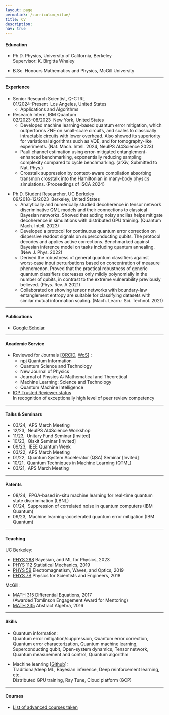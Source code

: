 ```yaml
---
layout: page
permalink: /curriculum_vitae/
title: CV
description: 
nav: true
---
```


<!-- For now, this page is assumed to be a static description of your courses. You can convert it to a collection similar to `_projects/` so that you can have a dedicated page for each course.

Organize your courses by years, topics, or universities, however you like! -->

#### Education

* Ph.D. Physics, University of California, Berkeley
<br> Supervisor: K. Birgitta Whaley
<!--<br> Dissertation: Interplay between quantum computation and machine learning-->
* B.Sc. Honours Mathematics and Physics, McGill University <!--, Montr&#233;al, Qu&#233;bec-->

---

#### Experience
* Senior Research Scientist, Q-CTRL
<br> 01/2024&ndash;Present &nbsp;Los Angeles, United States
  * Applications and Algorithms
* Research Intern, IBM Quantum
<br> 02/2023&ndash;08/2023 &nbsp;New York, United States
  * Developed machine learning-based quantum error mitigation, which outperforms ZNE
on small-scale circuits, and scales to classically intractable circuits with lower overhead. Also showed its superiority for variational algorithms
such as VQE, and for tomography-like experiments. (Nat. Mach. Intell. 2024, NeuIPS AI4Science 2023)
  * Pauli channel estimation using error-mitigated entanglement-enhanced benchmarking, exponentially reducing sampling complexity compared to cycle benchmarking. (arXiv, Submitted to Nat. Phys.)
  * Crosstalk suppression by context-aware compilation absorbing transmon crosstalk into the Hamiltonian in many-body physics simulations. (Proceedings of ISCA 2024)

[//]: # (  e.g., crosstalk absorption)
[//]: # (  on Heisenberg model simulations.)

* Ph.D. Student Researcher, UC Berkeley
<br> 09/2018&ndash;12/2023 &nbsp;Berkeley, United States
  * Analytically and numerically studied decoherence in tensor network discriminative QML models and their connections to classical Bayesian networks. Showed that adding noisy ancillas helps mitigate decoherence in simulations with distributed GPU training. (Quantum Mach. Intell. 2023)
  * Developed a protocol for continuous quantum error correction on dispersive readout signals on superconducting qubits. The protocol decodes and applies active corrections. Benchmarked against Bayesian inference model on tasks including quantum annealing. (New J. Phys. 2022)
  * Derived the robustness of general quantum classifiers against worst-case input perturbations based on concentration of measure phenomenon. Proved that the practical robustness of generic quantum classifiers decreases only mildly polynomially in the number of qubits, in contrast to the extreme vulnerability previously believed. (Phys. Rev. A 2021)
  * Collaborated on showing tensor networks with boundary-law entanglement entropy are suitable for classifying datasets with similar mutual information scaling. (Mach. Learn.: Sci. Technol. 2021)


---

#### Publications
* <a href="https://scholar.google.com/citations?user=P35A9JoAAAAJ&hl=en">Google Scholar</a>


---

#### Academic Service
- Reviewed for Journals [<a href="https://orcid.org/0000-0002-6399-006X">ORCID</a>, <a href="https://www.webofscience.com/wos/author/record/32106605">WoS</a>] : <br>
  - npj Quantum Information<br>
  - Quantum Science and Technology<br>
  - New Journal of Physics<br>
  - Journal of Physics A: Mathematical and Theoretical<br>
  - Machine Learning: Science and Technology
  - Quantum Machine Intelligence
- <a href="https://accreditations.ioppublishing.org/5f99587a-af12-4bf2-a2ee-7ed54eb065ed#gs.2zkzzo">IOP Trusted Reviewer status</a>
  <br> In recognition of exceptionally high level of peer review competency

---

#### Talks & Seminars
- 03/24,&ensp;APS March Meeting<br>
- 12/23,&ensp;NeuIPS AI4Science Workshop<br>
- 11/23,&ensp;Unitary Fund Seminar [Invited]<br>
- 10/23,&ensp;Qiskit Seminar [Invited]<br>
- 09/23,&ensp;IEEE Quantum Week<br>
- 03/22,&ensp;APS March Meeting<br>
- 01/22,&ensp;Quantum System Accelerator (QSA) Seminar [Invited]<br>
- 10/21,&ensp;Quantum Techniques in Machine Learning (QTML)<br>
- 03/21,&ensp;APS March Meeting<br>

---

#### Patents
- 08/24,&ensp;FPGA-based in-situ machine learning for real-time quantum state discrimination (LBNL)
- 01/24,&ensp;Suppression of correlated noise in quantum computers (IBM Quantum)
- 09/23,&ensp;Machine learning-accelerated quantum error mitigation (IBM Quantum)

---

#### Teaching

[//]: # (I led dicussion sessions for the following courses)

UC Berkeley: <br>
- <a href="https://classes.berkeley.edu/content/2023-fall-physics-288-001-lec-001">PHYS 288</a>&nbsp;Bayesian, and ML for Physics, 2023<br>
- <a href="https://classes.berkeley.edu/content/2019-fall-physics-112-001-lec-001">PHYS 112</a>&nbsp;Statistical Mechanics, 2019<br>
- <a href="https://classes.berkeley.edu/content/2019-spring-physics-5b-001-lec-001">PHYS 5B</a>&nbsp;Electromagnetism, Waves, and Optics, 2019<br>
- <a href="https://classes.berkeley.edu/content/2018-fall-physics-7b-001-lec-001">PHYS 7B</a>&nbsp;Physics for Scientists and Engineers, 2018<br>

McGill: <br>
- <a href="https://www.mcgill.ca/study/2016-2017/courses/math-315">MATH 315</a>&nbsp;Differential Equations, 2017<br>
(Awarded Tomlinson Engagement Award for Mentoring)<br>
- <a href="https://www.mcgill.ca/study/2016-2017/courses/math-235">MATH 235</a>&nbsp;Abstract Algebra, 2016<br> 
<!-- - <a href="https://susmcgill.ca/peer-tutoring">Tutor</a> for Mechanics and Calculus, 2015<br> -->


---

#### Skills
- Quantum information:
  <br> Quantum error mitigation/suppression, Quantum error correction, Quantum error characterization, Quantum machine learning, Superconducting qubit, Open-system dynamics, Tensor network, Quantum measurement and control, Quantum algorithm

- Machine leanring [<a href="https://github.com/HaoranLiao">Github</a>]:
  <br>Traditional/deep ML, Bayesian inference, Deep reinforcement learning, etc. 
<br> Distributed GPU training, Ray Tune, Cloud platform (GCP)

---

#### Courses
* <a href="https://www.linkedin.com/in/haoran-liao/details/courses">List of advanced courses taken</a>


